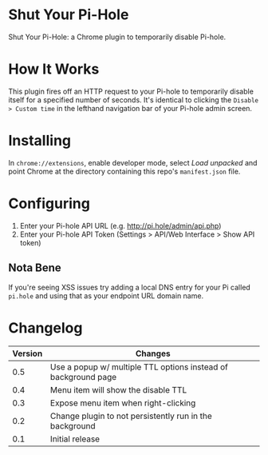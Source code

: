 # Shut Your Pi-Hole

Shut Your Pi-Hole: a Chrome plugin to temporarily disable Pi-hole.

# How It Works

This plugin fires off an HTTP request to your Pi-hole to temporarily disable itself for a specified number of seconds. It's identical to clicking the `Disable > Custom time` in the lefthand navigation bar of your Pi-hole admin screen.

# Installing

In `chrome://extensions`, enable developer mode, select _Load unpacked_ and point Chrome at the directory
containing this repo's `manifest.json` file.

# Configuring

1. Enter your Pi-hole API URL (e.g. http://pi.hole/admin/api.php)
1. Enter your Pi-hole API Token (Settings > API/Web Interface > Show API token)

## Nota Bene

If you're seeing XSS issues try adding a local DNS entry for your Pi called `pi.hole` and using that as your endpoint URL domain name. 

# Changelog

| Version | Changes |
| --      | --      |
| 0.5     | Use a popup w/ multiple TTL options instead of background page |
| 0.4     | Menu item will show the disable TTL |
| 0.3     | Expose menu item when right-clicking |
| 0.2     | Change plugin to not persistently run in the background |
| 0.1     | Initial release |
